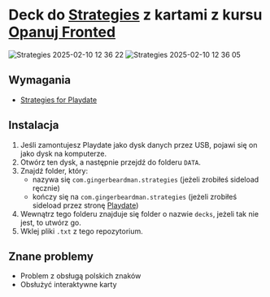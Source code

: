 # Deck do [Strategies](https://gingerbeardman.itch.io/strategies) z kartami z kursu [Opanuj Fronted](https://github.com/przeprogramowani/opanuj-frontend-praktyka)

![Strategies 2025-02-10 12 36 22](https://github.com/user-attachments/assets/308d3bf5-1b36-4676-b890-f2e69c44e6f8)
![Strategies 2025-02-10 12 36 05](https://github.com/user-attachments/assets/aa740b59-30de-44e7-85f6-67494e17c619)


## Wymagania
* [Strategies for Playdate](https://gingerbeardman.itch.io/strategies)

## Instalacja
1. Jeśli zamontujesz Playdate jako dysk danych przez USB, pojawi się on jako dysk na komputerze.
2. Otwórz ten dysk, a następnie przejdź do folderu `DATA`.
3. Znajdź folder, który:
   * nazywa się `com.gingerbeardman.strategies` (jeżeli zrobiłeś sideload ręcznie)
   * kończy się na `com.gingerbeardman.strategies` (jeżeli zrobiłeś sideload przez stronę [Playdate](https://play.date/account/sideload/))
5. Wewnątrz tego folderu znajduje się folder o nazwie `decks`, jeżeli tak nie jest, to utwórz go.
6. Wklej pliki `.txt` z tego repozytorium.

## Znane problemy
* Problem z obsługą polskich znaków
* Obsłużyć interaktywne karty
